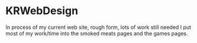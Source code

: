 # KRWebDesign
In process of my current web site, rough form, lots of work still needed
I put most of my work/time into the smoked meats pages and the games pages.
